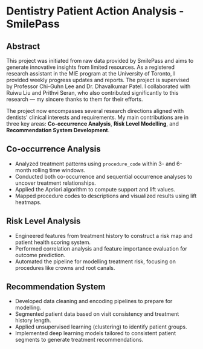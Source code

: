 # Dentistry Patient Action Analysis - SmilePass

## Abstract
This project was initiated from raw data provided by SmilePass and aims to generate innovative insights from limited resources. As a registered research assistant in the MIE program at the University of Toronto, I provided weekly progress updates and reports. The project is supervised by Professor Chi-Guhn Lee and Dr. Dhavalkumar Patel. I collaborated with Ruiwu Liu and Prithvi Seran, who also contributed significantly to this research — my sincere thanks to them for their efforts.  

The project now encompasses several research directions aligned with dentists' clinical interests and requirements. My main contributions are in three key areas: **Co-occurrence Analysis**, **Risk Level Modelling**, and **Recommendation System Development**.

## Co-occurrence Analysis
- Analyzed treatment patterns using `procedure_code` within 3- and 6-month rolling time windows.
- Conducted both co-occurrence and sequential occurrence analyses to uncover treatment relationships.
- Applied the Apriori algorithm to compute support and lift values.
- Mapped procedure codes to descriptions and visualized results using lift heatmaps.

## Risk Level Analysis
- Engineered features from treatment history to construct a risk map and patient health scoring system.
- Performed correlation analysis and feature importance evaluation for outcome prediction.
- Automated the pipeline for modelling treatment risk, focusing on procedures like crowns and root canals.

## Recommendation System
- Developed data cleaning and encoding pipelines to prepare for modelling.
- Segmented patient data based on visit consistency and treatment history length.
- Applied unsupervised learning (clustering) to identify patient groups.
- Implemented deep learning models tailored to consistent patient segments to generate treatment recommendations.
